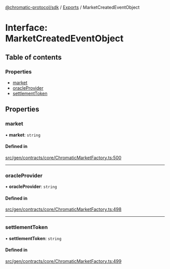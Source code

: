 [@chromatic-protocol/sdk](../README.md) / [Exports](../modules.md) / MarketCreatedEventObject

# Interface: MarketCreatedEventObject

## Table of contents

### Properties

- [market](MarketCreatedEventObject.md#market)
- [oracleProvider](MarketCreatedEventObject.md#oracleprovider)
- [settlementToken](MarketCreatedEventObject.md#settlementtoken)

## Properties

### market

• **market**: `string`

#### Defined in

[src/gen/contracts/core/ChromaticMarketFactory.ts:500](https://github.com/chromatic-protocol/sdk/blob/ded0de0/src/gen/contracts/core/ChromaticMarketFactory.ts#L500)

___

### oracleProvider

• **oracleProvider**: `string`

#### Defined in

[src/gen/contracts/core/ChromaticMarketFactory.ts:498](https://github.com/chromatic-protocol/sdk/blob/ded0de0/src/gen/contracts/core/ChromaticMarketFactory.ts#L498)

___

### settlementToken

• **settlementToken**: `string`

#### Defined in

[src/gen/contracts/core/ChromaticMarketFactory.ts:499](https://github.com/chromatic-protocol/sdk/blob/ded0de0/src/gen/contracts/core/ChromaticMarketFactory.ts#L499)
